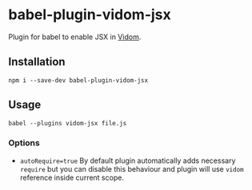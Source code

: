 # babel-plugin-vidom-jsx
Plugin for babel to enable JSX in [Vidom](https://github.com/dfilatov/vidom).

## Installation
```
npm i --save-dev babel-plugin-vidom-jsx
```

## Usage
```
babel --plugins vidom-jsx file.js
```

### Options
  * `autoRequire=true` By default plugin automatically adds necessary `require` but you can disable this behaviour and plugin will use `vidom` reference inside current scope.


